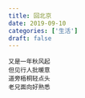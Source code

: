 ```yaml
---
title: 回北京
date: 2019-09-10
categories: ['生活']
draft: false
---
```


```
又是一年秋风起
但见行人批暖意
道旁梧桐轻点头
老兄面向好熟悉
```
